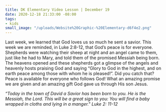```yaml
---
title: DK Elementary Video Lesson | December 19
date: 2020-12-18 21:33:00 -08:00
tags:
- kids
small_image: "/uploads/Website%20Graphic-%20Elementary-d6f4e2.png"
---
```


Last week, we learned that God loves us so much he sent a savior. This week we are reminded, in Luke 2:8-12, that God’s peace is for everyone. Shepherds were watching their sheep at night and an angel came to them, just like he had to Mary, and told them of the promised Messiah being born. The heavens opened and these shepherds got a glimpse of the angels and heavenly hosts praising God and saying “Glory to God in the highest, and on earth peace among those with whom he is pleased!”. Did you catch that? Peace is available for everyone who follows God! What an amazing promise we are given and an amazing gift God gave us through His son Jesus.

*“Today in the town of David a Savior has been born to you. He is the Messiah, the Lord. This will be a great sign to you: You will find a baby wrapped in cloths and lying in a manger." Luke 2: 11-12*